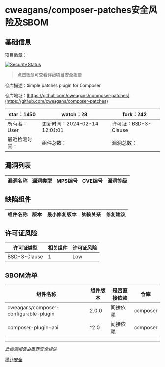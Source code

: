 # cweagans/composer-patches安全风险及SBOM

## 基础信息

项目徽章：

[![Security Status](https://www.murphysec.com/platform3/v31/badge/1758203829032275968.svg)](https://www.murphysec.com/console/report/1714717805978976256/1758203829032275968)

> 点击徽章可查看详细项目安全报告

仓库描述：Simple patches plugin for Composer

仓库地址：[https://github.com/cweagans/composer-patches](https://github.com/cweagans/composer-patches)

| star：1450 | watch：28 | fork：242 |
| ----------- | -------------- | ------------ |
| 所有者：User | 更新时间：2024-02-14 12:01:01 | 许可证：BSD-3-Clause |
| 最近检测时间： | 组件总数： | 漏洞总数： |




## 漏洞列表

| 漏洞名称 | 漏洞类型 | MPS编号 | CVE编号 | 漏洞等级 |
| ------- | ------ | ------- | ------ | ----- |





## 缺陷组件

| 组件名称 | 版本 | 最小修复版本 | 依赖关系 | 修复建议 |
| -------- | ---- | ------------ | -------- | -------- |





## 许可证风险

| 许可证类型 | 相关组件 | 许可证风险 |
| ---------- | -------- | ---------- |
|BSD-3-Clause|1|Low|




## SBOM清单

| 组件名称 | 组件版本 | 是否直接依赖 | 仓库 |
| -------- | -------- | ------------ | ---- |
|cweagans/composer-configurable-plugin|2.0.0|间接依赖|composer|
|composer-plugin-api|^2.0|间接依赖|composer|


------

*此检测报告由墨菲安全提供*

[墨菲安全](www.murphysec.com)